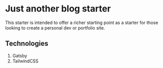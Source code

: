 # Just another blog starter

This starter is intended to offer a richer starting point as a starter for those looking to create a personal dev or portfolio site.

## Technologies
1. Gatsby
2. TailwindCSS

